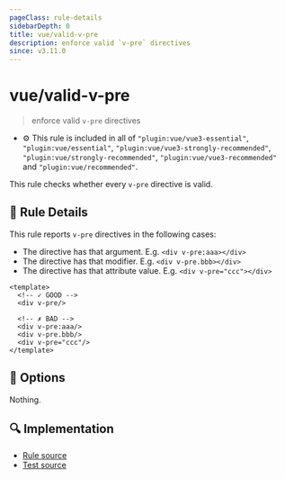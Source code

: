 ```yaml
---
pageClass: rule-details
sidebarDepth: 0
title: vue/valid-v-pre
description: enforce valid `v-pre` directives
since: v3.11.0
---
```

# vue/valid-v-pre
> enforce valid `v-pre` directives

- :gear: This rule is included in all of `"plugin:vue/vue3-essential"`, `"plugin:vue/essential"`, `"plugin:vue/vue3-strongly-recommended"`, `"plugin:vue/strongly-recommended"`, `"plugin:vue/vue3-recommended"` and `"plugin:vue/recommended"`.

This rule checks whether every `v-pre` directive is valid.

## :book: Rule Details

This rule reports `v-pre` directives in the following cases:

- The directive has that argument. E.g. `<div v-pre:aaa></div>`
- The directive has that modifier. E.g. `<div v-pre.bbb></div>`
- The directive has that attribute value. E.g. `<div v-pre="ccc"></div>`

<eslint-code-block :rules="{'vue/valid-v-pre': ['error']}">

```vue
<template>
  <!-- ✓ GOOD -->
  <div v-pre/>

  <!-- ✗ BAD -->
  <div v-pre:aaa/>
  <div v-pre.bbb/>
  <div v-pre="ccc"/>
</template>
```

</eslint-code-block>

## :wrench: Options

Nothing.

## :mag: Implementation

- [Rule source](https://github.com/vuejs/eslint-plugin-vue/blob/master/lib/rules/valid-v-pre.js)
- [Test source](https://github.com/vuejs/eslint-plugin-vue/blob/master/tests/lib/rules/valid-v-pre.js)

